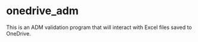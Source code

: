 # onedrive_adm
This is an ADM validation program that will interact with Excel files saved to OneDrive. 
